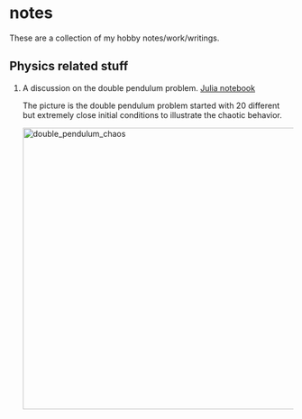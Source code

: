 # notes
These are a collection of my hobby notes/work/writings.

## Physics related stuff
1. A discussion on the double pendulum problem. [Julia notebook](https://github.com/amiragha/notes/blob/master/double_pendulum.ipynb)
  
   The picture is the double pendulum problem started with 20 different but extremely close initial conditions to illustrate the chaotic behavior.
  
   <img src="https://github.com/amiragha/notes/blob/master/img/double_pendulum_samples.gif" alt="double_pendulum_chaos" width="500" />
